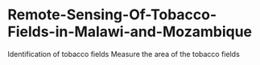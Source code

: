 # Remote-Sensing-Of-Tobacco-Fields-in-Malawi-and-Mozambique
Identification of tobacco fields
Measure the area of the tobacco fields
